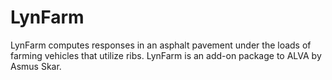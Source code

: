 # LynFarm
LynFarm computes responses in an asphalt pavement under the loads of farming vehicles that utilize ribs. LynFarm is an add-on package to ALVA by Asmus Skar.
